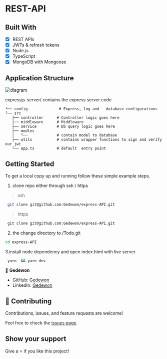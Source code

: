 #  REST-API  

## Built With

- [x] REST APIs
- [x] JWTs & refresh tokens
- [x] Node.js
- [x] TypeScript
- [x] MongoDB with Mongoose

## Application Structure

![diagram](https://user-images.githubusercontent.com/56429354/169705372-63853102-b94b-4b39-8fb4-ac32ebf43949.png)


expressjs-server/    contains the express  server code
 ```
└── config              # Express, log and   database configurations
└── src
    ├── controller      # Controller logic goes here          
    ├── middleware      # Middleware 
    ├── service         # Db query logic goes here  
    ├── modles
    |   └──             # contain model to database
    ├── utils           # contains wrapper functions to sign and verify our jwt
    └── app.ts          # default  entry point

```



## Getting Started

To get a local copy up and running follow these simple example steps.

1.  clone repo either through ssh / https

> ssh

```sh
 git clone git@github.com:Gedewon/express-API.git
```

> https

```sh
 git clone git@github.com:Gedewon/express-API.git
```

2.  the change directory to /Todo.git

```sh
cd express-API
```

3.install node dependency and open index.html with live server

```sh
 yarn  && yarn dev
```

👤 **Gedewon**

- GitHub: [Gedewon](https://github.com/Gedewon)
- LinkedIn: [Gedewon](https://linkedin.com/in/gedewon)

## 🤝 Contributing

Contributions, issues, and feature requests are welcome!

Feel free to check the [issues page](https://github.com/Gedewon/express-API/issues).

## Show your support

Give a ⭐️ if you like this project!
